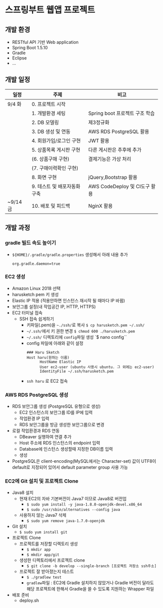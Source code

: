# 스프링부트 웹앱 프로젝트

## 개발 환경
- RESTful API 기반 Web application
- Spring Boot 1.5.10
- Gradle 
- Eclipse
- ...


## 개발 일정
|일정|주제|비고|
|---|---|---|
|9/4 화|0. 프로젝트 시작|  |
||1. 개발환경 세팅|Spring boot 프로젝트 구조 학습|
||2. DB 모델링|제3정규화|
||3. DB 생성 및 연동|AWS RDS PostgreSQL 활용|
||4. 회원가입/로그인 구현|JWT 활용|
||5. 상품목록 게시판 구현|다른 게시판은 추후에 추가|
||(6. 상품구매 구현)|결제기능은 가상 처리|
||(7. 구매이력확인 구현)|  |
||8. 화면 구현|jQuery,Bootstrap 활용|
||9. 테스트 및 배포자동화 구축|AWS CodeDeploy 및 CI도구 활용|
|~9/14 금|10. 배포 및 피드백|NginX 활용|



## 개발 과정
### gradle 빌드 속도 높이기
- `${HOME}/.gradle/gradle.properties` 생성해서 아래 내용 추가
  ~~~
  org.gradle.daemon=true
  ~~~

### EC2 생성
- Amazon Linux 2018 선택
- harusketch pem 키 생성
- Elastic IP 적용 (적용안하면 인스턴스 재시작 될 때마다 IP 바뀜)
- 보안그룹 설정(내 작업공간 IP, HTTP, HTTPS)
- EC2 터미널 접속
  - SSH 접속 쉽게하기
    - 키파일(.pem)을 `~./ssh/`로 복사 `$ cp harusketch.pem ~/.ssh/`
    - `~/.ssh/`에서 키 권한 변경 `$ chmod 600 ./harusketch.pem`
    - `~/.ssh/` 디렉토리에 `config`파일 생성 `$ nano config``
    - config 파일에 아래와 같이 설정
      ~~~config
      ### Haru Sketch
      Host haru(원하는 이름)
            HostName Elastic IP
            User ec2-user (ubuntu 사용시 ubuntu. 그 외에는 ec2-user)
            IdentityFile ~/.ssh/harusketch.pem
      ~~~
    - `ssh haru` 로 EC2 접속
### AWS RDS PostgreSQL 생성
- RDS 보안그룹 생성 (PostgreSQL 유형으로 생성)
  - EC2 인스턴스의 보안그룹 ID를 IP에 입력
  - 작업환경 IP 입력
  - RDS 보안그룹을 방금 생성한 보안그룹으로 변경
- 로컬 작업환경과 RDS 연동
  - DBeaver 실행하여 연결 추가
  - Host 주소에 RDS 인스턴스의 endpoint 입력
  - Database에 인스턴스 생성할때 지정한 DB이름 입력
  - 생성
- PostgreSQL은 client-encoding(MySQL에서는 Character-set) 값이 UTF8이 default로 지정되어 있어서 default parameter group 사용 가능

### EC2에 Git 설치 및 프로젝트 Clone
- Java8 설치
  - 현재 EC2의 자바 기본버전이 Java7 이므로 Java8로 버전업
    - `$ sudo yum install -y java-1.8.0-openjdk-devel.x86_64`
    - `$ sudo /usr/sbin/alternatives --config java`
  - 사용하지 않는 Java7 삭제
    - `$ sudo yum remove java-1.7.0-openjdk`
- Git 설치
  - `$ sudo yum install git`
- 프로젝트 Clone
  - 프로젝트를 저장할 디렉토리 생성
    - `$ mkdir app`
    - `$ mkdir app/git`
  - 생성한 디렉토리에서 프로젝트 clone
    - `$ git clone -b develop --single-branch [프로젝트 저장소 ssh주소]`
  - 프로젝트 잘 받아졌는지 테스트
    - `$ ./gradlew test`
    - `gradlew`파일 : EC2에 Gradle 설치하지 않았거나 Gradle 버전이 달라도 해당 프로젝트에 한해서 Gradle을 쓸 수 있도록 지원하는 Wrapper 파일
- 배포 준비
  - deploy.sh

